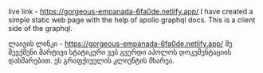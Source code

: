 live link - https://gorgeous-empanada-6fa0de.netlify.app/
I have created a simple static web page with the help of apollo graphql docs. This is a client side of the graphql.

ლაივის ლინკი - https://gorgeous-empanada-6fa0de.netlify.app/
მე შევქმენი მარტივი სტატიკური ვებ გვერდი აპოლოს დოკუმენტაციის დახმარებით. ეს გრაფქიუელის კლიენტის მხარეა.
